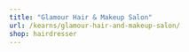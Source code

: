 ```yaml
---
title: "Glamour Hair & Makeup Salon"
url: /kearns/glamour-hair-and-makeup-salon/
shop: hairdresser
---
```

